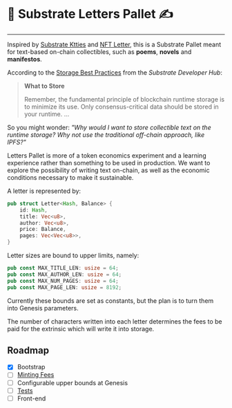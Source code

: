 # 📜 Substrate Letters Pallet ✍️

---
Inspired by [Substrate Ktties](https://substrate.dev/substrate-how-to-guides/docs/tutorials/Kitties/overview/) and [NFT Letter](https://nftletter.github.io/), this is a Substrate Pallet meant for text-based on-chain collectibles, such as **poems**, **novels** and **manifestos**.

According to the [Storage Best Practices](https://substrate.dev/docs/en/knowledgebase/runtime/storage#best-practices) from the *Substrate Developer Hub*:

> **What to Store**
> 
> Remember, the fundamental principle of blockchain runtime storage is to minimize its use. Only consensus-critical data should be stored in your runtime. ...

So you might wonder: 
*"Why would I want to store collectible text on the runtime storage? Why not use the traditional off-chain approach, like IPFS?"*

Letters Pallet is more of a token economics experiment and a learning experience rather than something to be used in production.
We want to explore the possibility of writing text on-chain, as well as the economic conditions necessary to make it sustainable.

A letter is represented by:
```rust
pub struct Letter<Hash, Balance> { 
    id: Hash,
    title: Vec<u8>,
    author: Vec<u8>,
    price: Balance,
    pages: Vec<Vec<u8>>,
}
```

Letter sizes are bound to upper limits, namely:
```rust
pub const MAX_TITLE_LEN: usize = 64;
pub const MAX_AUTHOR_LEN: usize = 64;
pub const MAX_NUM_PAGES: usize = 64;
pub const MAX_PAGE_LEN: usize = 8192;
```
Currently these bounds are set as constants, but the plan is to turn them into Genesis parameters.

The number of characters written into each letter determines the fees to be paid for the extrinsic which will write it into storage.

## Roadmap

- [x] Bootstrap
- [ ] [Minting Fees](https://substrate.dev/docs/en/knowledgebase/runtime/fees)
- [ ] Configurable upper bounds at Genesis
- [ ] [Tests](https://substrate.dev/docs/en/knowledgebase/runtime/tests)
- [ ] Front-end
